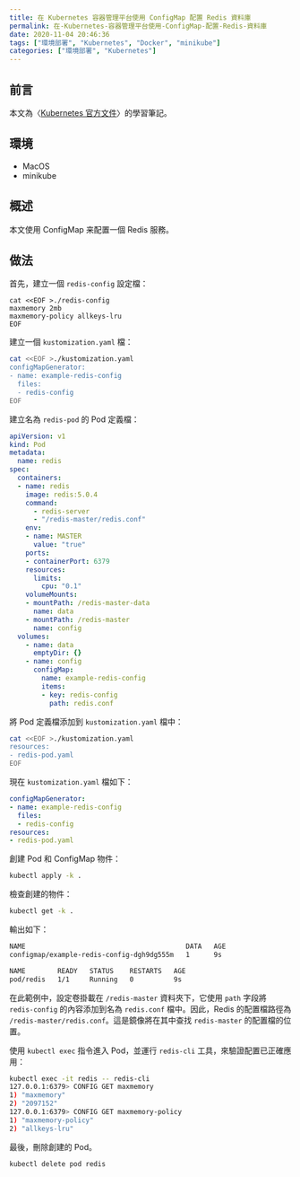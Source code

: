 ```yaml
---
title: 在 Kubernetes 容器管理平台使用 ConfigMap 配置 Redis 資料庫
permalink: 在-Kubernetes-容器管理平台使用-ConfigMap-配置-Redis-資料庫
date: 2020-11-04 20:46:36
tags: ["環境部署", "Kubernetes", "Docker", "minikube"]
categories: ["環境部署", "Kubernetes"]
---
```


## 前言

本文為〈[Kubernetes 官方文件](https://kubernetes.io/docs/home/)〉的學習筆記。

## 環境

- MacOS
- minikube

## 概述

本文使用 ConfigMap 来配置一個 Redis 服務。

## 做法

首先，建立一個 `redis-config` 設定檔：

```ENV
cat <<EOF >./redis-config
maxmemory 2mb
maxmemory-policy allkeys-lru
EOF
```

建立一個 `kustomization.yaml` 檔：

```BASH
cat <<EOF >./kustomization.yaml
configMapGenerator:
- name: example-redis-config
  files:
  - redis-config
EOF
```

建立名為 `redis-pod` 的 Pod 定義檔：

```YAML
apiVersion: v1
kind: Pod
metadata:
  name: redis
spec:
  containers:
  - name: redis
    image: redis:5.0.4
    command:
      - redis-server
      - "/redis-master/redis.conf"
    env:
    - name: MASTER
      value: "true"
    ports:
    - containerPort: 6379
    resources:
      limits:
        cpu: "0.1"
    volumeMounts:
    - mountPath: /redis-master-data
      name: data
    - mountPath: /redis-master
      name: config
  volumes:
    - name: data
      emptyDir: {}
    - name: config
      configMap:
        name: example-redis-config
        items:
        - key: redis-config
          path: redis.conf
```

將 Pod 定義檔添加到 `kustomization.yaml` 檔中：

```BASH
cat <<EOF >./kustomization.yaml
resources:
- redis-pod.yaml
EOF
```

現在 `kustomization.yaml` 檔如下：

```YAML
configMapGenerator:
- name: example-redis-config
  files:
  - redis-config
resources:
- redis-pod.yaml
```

創建 Pod 和 ConfigMap 物件：

```BASH
kubectl apply -k .
```

檢查創建的物件：

```BASH
kubectl get -k .
```

輸出如下：

```BASH
NAME                                        DATA   AGE
configmap/example-redis-config-dgh9dg555m   1      9s

NAME        READY   STATUS    RESTARTS   AGE
pod/redis   1/1     Running   0          9s
```

在此範例中，設定卷掛載在 `/redis-master` 資料夾下，它使用 `path` 字段將 `redis-config` 的內容添加到名為 `redis.conf` 檔中。因此，Redis 的配置檔路徑為 `/redis-master/redis.conf`。這是鏡像將在其中查找 `redis-master` 的配置檔的位置。

使用 `kubectl exec` 指令進入 Pod，並運行 `redis-cli` 工具，來驗證配置已正確應用：

```BASH
kubectl exec -it redis -- redis-cli
127.0.0.1:6379> CONFIG GET maxmemory
1) "maxmemory"
2) "2097152"
127.0.0.1:6379> CONFIG GET maxmemory-policy
1) "maxmemory-policy"
2) "allkeys-lru"
```

最後，刪除創建的 Pod。

```BASH
kubectl delete pod redis
```
